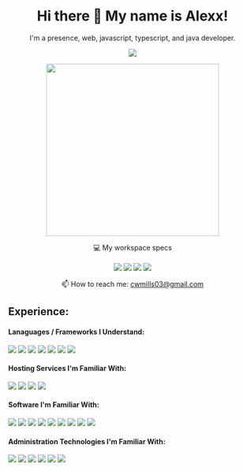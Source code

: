 

<h1 align='center'>
  Hi there 👋 My name is Alexx!
</h1>

<p align='center'>
  I'm a presence, web, javascript, typescript, and java developer.
</p>

<p align='center'>
  <img src="https://forthebadge.com/images/featured/featured-contains-cat-gifs.svg" />
</p>

<p align='center'>
  <a href="#"><img src="https://github-readme-stats.vercel.app/api?username=snoweyfoxx&show_icons=true&count_private=true&theme=synthwave" width="350"></a>
</p>

<p align='center'>
  💻 My workspace specs<br/><br/>
  <img src="https://img.shields.io/badge/windows-%230078D6.svg?&style=for-the-badge&logo=windows&logoColor=white" />
  <img src="https://img.shields.io/badge/amd-Ryzen%205%203600X-%23ED1C24.svg?&style=for-the-badge&logo=amd&logoColor=white" />
  <img src="https://img.shields.io/badge/RAM-32GB-%230071C5.svg?&style=for-the-badge&logoColor=white" />
  <img src="https://img.shields.io/badge/nvidia-Geforce%20RTX%203060-%23ED1C24.svg?&style=for-the-badge&logo=nvidia&logoColor=white&color=green" />
 </p>

<!-- <details align='center'>
  <summary>:zap: My workspace specs</summary>
</details>-->

<p align='center'>
  📫 How to reach me: <a href='mailto:cwmills03@gmail.com'>cwmills03@gmail.com</a>
</p>

## Experience:
#### Lanaguages / Frameworks I Understand:
<img src="https://img.shields.io/badge/node.js%20-%2343853D.svg?&style=for-the-badge&logo=node.js&logoColor=white"/> <img src="https://img.shields.io/badge/javascript%20-%23323330.svg?&style=for-the-badge&logo=javascript&logoColor=%23F7DF1E"/> <img src="https://img.shields.io/badge/html5%20-%23E34F26.svg?&style=for-the-badge&logo=html5&logoColor=white"/> <img src="https://img.shields.io/badge/css3%20-%231572B6.svg?&style=for-the-badge&logo=css3&logoColor=white"/> <img src="https://img.shields.io/badge/lua-%232C2D72.svg?&style=for-the-badge&logo=lua&logoColor=white"/> <img src="https://img.shields.io/badge/markdown-%23000000.svg?&style=for-the-badge&logo=markdown&logoColor=white"/> <img src="https://img.shields.io/badge/Powershell%20-%235391FE.svg?&style=for-the-badge&logo=powershell&logoColor=white"/> 

#### Hosting Services I'm Familiar With:
<img src="https://img.shields.io/badge/AWS%20-%23FF9900.svg?&style=for-the-badge&logo=amazon-aws&logoColor=white"/> <img src="https://img.shields.io/badge/azure%20-%230072C6.svg?&style=for-the-badge&logo=microsoft-azure&logoColor=white"/> <img src="https://img.shields.io/badge/cpanel%20-%23FF6C2C.svg?&style=for-the-badge&logo=cpanel&logoColor=white"/> <img src="https://img.shields.io/badge/Cloudflare%20-%23F38020.svg?&style=for-the-badge&logo=Cloudflare&logoColor=white"/>

#### Software I'm Familiar With:
<img src="https://img.shields.io/badge/apache%20-%23D42029.svg?&style=for-the-badge&logo=apache&logoColor=white"/> <img src="https://img.shields.io/badge/nginx%20-%23009639.svg?&style=for-the-badge&logo=nginx&logoColor=white"/> <img src="https://img.shields.io/badge/mysql-%2300f.svg?&style=for-the-badge&logo=mysql&logoColor=white"/> <img src="https://img.shields.io/badge/docker%20-%230db7ed.svg?&style=for-the-badge&logo=docker&logoColor=white"/> <img src="https://img.shields.io/badge/adobe%20photoshop%20-%2331A8FF.svg?&style=for-the-badge&logo=adobe%20photoshop&logoColor=white"/> <img src="https://img.shields.io/badge/Pi--Hole%20-%23F60D1A.svg?&style=for-the-badge&logo=Pi-Hole&logoColor=white"/> <img src="https://img.shields.io/badge/Windows 7/8/10%20-%230078D6.svg?&style=for-the-badge&logo=Windows&logoColor=white"/> <img src="https://img.shields.io/badge/Debian%20-%23A81D33.svg?&style=for-the-badge&logo=Debian&logoColor=white"/> <img src="https://img.shields.io/badge/Ubuntu%20-%23E95420.svg?&style=for-the-badge&logo=Ubuntu&logoColor=white"/>

#### Administration Technologies I'm Familiar With:
<img src="https://img.shields.io/badge/vmware%20-%23607078.svg?&style=for-the-badge&logo=vmware&logoColor=white"/> <img src="https://img.shields.io/badge/dell--emc%20-%23007DB8.svg?&style=for-the-badge&logo=dell&logoColor=white"/> <img src="https://img.shields.io/badge/cisco%20-%231BA0D7.svg?&style=for-the-badge&logo=cisco&logoColor=white"/> <img src="https://img.shields.io/badge/ubiquiti%20-%230559C9.svg?&style=for-the-badge&logo=Ubiquiti&logoColor=white"/> <img src="https://img.shields.io/badge/Windows Server 2012/2016/2019%20-%230078D6.svg?&style=for-the-badge&logo=Windows&logoColor=white"/> <img src="https://img.shields.io/badge/Ubuntu Server 16.04/18.04/20.04%20-%23E95420.svg?&style=for-the-badge&logo=Ubuntu&logoColor=white"/> 
